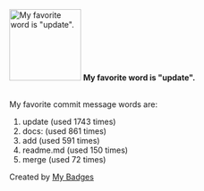 <img src="https://github.com/my-badges/my-badges/blob/master/src/all-badges/favorite-word/favorite-word.png?raw=true" alt="My favorite word is &quot;update&quot;." title="My favorite word is &quot;update&quot;." width="128">
<strong>My favorite word is &quot;update&quot;.</strong>
<br><br>

My favorite commit message words are:

1. update (used 1743 times)
2. docs: (used 861 times)
3. add (used 591 times)
4. readme.md (used 150 times)
5. merge (used 72 times)


Created by <a href="https://github.com/my-badges/my-badges">My Badges</a>